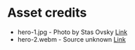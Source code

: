 # Asset credits

- hero-1.jpg - Photo by Stas Ovsky [Link](https://unsplash.com/photos/TAdXF8zoMVc)
- hero-2.webm - Source unknown [Link](https://coverr.co/)
